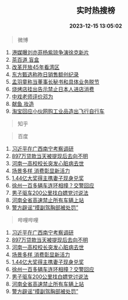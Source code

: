 <div align="center"><h2>实时热搜榜</h2><h4>2023-12-15 13:05:02</h4></div>

> 微博  

1. [港媒曝刘亦菲杨紫琼争演徐克新片](https://s.weibo.com/weibo?q=%23%E6%B8%AF%E5%AA%92%E6%9B%9D%E5%88%98%E4%BA%A6%E8%8F%B2%E6%9D%A8%E7%B4%AB%E7%90%BC%E4%BA%89%E6%BC%94%E5%BE%90%E5%85%8B%E6%96%B0%E7%89%87%23&t=31&band_rank=1&Refer=top)<br />
2. [茶百道 盲盒](https://s.weibo.com/weibo?q=%E8%8C%B6%E7%99%BE%E9%81%93%20%E7%9B%B2%E7%9B%92&t=31&band_rank=2&Refer=top)<br />
3. [改革开放45年看湾区](https://s.weibo.com/weibo?q=%23%E6%94%B9%E9%9D%A9%E5%BC%80%E6%94%BE45%E5%B9%B4%E7%9C%8B%E6%B9%BE%E5%8C%BA%23&t=31&band_rank=3&Refer=top)<br />
4. [东方甄选称昨日销售额创纪录](https://s.weibo.com/weibo?q=%23%E4%B8%9C%E6%96%B9%E7%94%84%E9%80%89%E7%A7%B0%E6%98%A8%E6%97%A5%E9%94%80%E5%94%AE%E9%A2%9D%E5%88%9B%E7%BA%AA%E5%BD%95%23&t=31&band_rank=4&Refer=top)<br />
5. [孟羽童称当董事长秘书和具体业务脱节](https://s.weibo.com/weibo?q=%23%E5%AD%9F%E7%BE%BD%E7%AB%A5%E7%A7%B0%E5%BD%93%E8%91%A3%E4%BA%8B%E9%95%BF%E7%A7%98%E4%B9%A6%E5%92%8C%E5%85%B7%E4%BD%93%E4%B8%9A%E5%8A%A1%E8%84%B1%E8%8A%82%23&t=31&band_rank=5&Refer=top)<br />
6. [烧烤店挂出告示禁止日本人进店消费](https://s.weibo.com/weibo?q=%23%E7%83%A7%E7%83%A4%E5%BA%97%E6%8C%82%E5%87%BA%E5%91%8A%E7%A4%BA%E7%A6%81%E6%AD%A2%E6%97%A5%E6%9C%AC%E4%BA%BA%E8%BF%9B%E5%BA%97%E6%B6%88%E8%B4%B9%23&t=31&band_rank=6&Refer=top)<br />
7. [中戏老师评价邓为](https://s.weibo.com/weibo?q=%23%E4%B8%AD%E6%88%8F%E8%80%81%E5%B8%88%E8%AF%84%E4%BB%B7%E9%82%93%E4%B8%BA%23&t=31&band_rank=7&Refer=top)<br />
8. [献鱼 妆造](https://s.weibo.com/weibo?q=%E7%8C%AE%E9%B1%BC%20%E5%A6%86%E9%80%A0&t=31&band_rank=8&Refer=top)<br />
9. [淘宝回应小伙网购工业品造出飞行自行车](https://s.weibo.com/weibo?q=%23%E6%B7%98%E5%AE%9D%E5%9B%9E%E5%BA%94%E5%B0%8F%E4%BC%99%E7%BD%91%E8%B4%AD%E5%B7%A5%E4%B8%9A%E5%93%81%E9%80%A0%E5%87%BA%E9%A3%9E%E8%A1%8C%E8%87%AA%E8%A1%8C%E8%BD%A6%23&t=31&band_rank=9&Refer=top)<br />

> 知乎  


> 百度  

1. [习近平在广西南宁考察调研](https://www.baidu.com/s?wd=%E4%B9%A0%E8%BF%91%E5%B9%B3%E5%9C%A8%E5%B9%BF%E8%A5%BF%E5%8D%97%E5%AE%81%E8%80%83%E5%AF%9F%E8%B0%83%E7%A0%94&sa=fyb_news&rsv_dl=fyb_news)<br />
2. [897万贷款当天被提现后去向不明](https://www.baidu.com/s?wd=897%E4%B8%87%E8%B4%B7%E6%AC%BE%E5%BD%93%E5%A4%A9%E8%A2%AB%E6%8F%90%E7%8E%B0%E5%90%8E%E5%8E%BB%E5%90%91%E4%B8%8D%E6%98%8E&sa=fyb_news&rsv_dl=fyb_news)<br />
3. [河南一高校校长突发心脏病去世](https://www.baidu.com/s?wd=%E6%B2%B3%E5%8D%97%E4%B8%80%E9%AB%98%E6%A0%A1%E6%A0%A1%E9%95%BF%E7%AA%81%E5%8F%91%E5%BF%83%E8%84%8F%E7%97%85%E5%8E%BB%E4%B8%96&sa=fyb_news&rsv_dl=fyb_news)<br />
4. [场景多样 消费彰显新活力](https://www.baidu.com/s?wd=%E5%9C%BA%E6%99%AF%E5%A4%9A%E6%A0%B7+%E6%B6%88%E8%B4%B9%E5%BD%B0%E6%98%BE%E6%96%B0%E6%B4%BB%E5%8A%9B&sa=fyb_news&rsv_dl=fyb_news)<br />
5. [1.44亿大奖得主携妻子现身兑奖](https://www.baidu.com/s?wd=1.44%E4%BA%BF%E5%A4%A7%E5%A5%96%E5%BE%97%E4%B8%BB%E6%90%BA%E5%A6%BB%E5%AD%90%E7%8E%B0%E8%BA%AB%E5%85%91%E5%A5%96&sa=fyb_news&rsv_dl=fyb_news)<br />
6. [徐州一百多辆车连环相撞？交警回应](https://www.baidu.com/s?wd=%E5%BE%90%E5%B7%9E%E4%B8%80%E7%99%BE%E5%A4%9A%E8%BE%86%E8%BD%A6%E8%BF%9E%E7%8E%AF%E7%9B%B8%E6%92%9E%EF%BC%9F%E4%BA%A4%E8%AD%A6%E5%9B%9E%E5%BA%94&sa=fyb_news&rsv_dl=fyb_news)<br />
7. [男子驱车200公里找白嫖党讨说法](https://www.baidu.com/s?wd=%E7%94%B7%E5%AD%90%E9%A9%B1%E8%BD%A6200%E5%85%AC%E9%87%8C%E6%89%BE%E7%99%BD%E5%AB%96%E5%85%9A%E8%AE%A8%E8%AF%B4%E6%B3%95&sa=fyb_news&rsv_dl=fyb_news)<br />
8. [河南全省高速禁止所有车辆上站](https://www.baidu.com/s?wd=%E6%B2%B3%E5%8D%97%E5%85%A8%E7%9C%81%E9%AB%98%E9%80%9F%E7%A6%81%E6%AD%A2%E6%89%80%E6%9C%89%E8%BD%A6%E8%BE%86%E4%B8%8A%E7%AB%99&sa=fyb_news&rsv_dl=fyb_news)<br />
9. [警方辟谣“摸副驾胸部被处罚”](https://www.baidu.com/s?wd=%E8%AD%A6%E6%96%B9%E8%BE%9F%E8%B0%A3%E2%80%9C%E6%91%B8%E5%89%AF%E9%A9%BE%E8%83%B8%E9%83%A8%E8%A2%AB%E5%A4%84%E7%BD%9A%E2%80%9D&sa=fyb_news&rsv_dl=fyb_news)<br />

> 哔哩哔哩  

1. [习近平在广西南宁考察调研](https://www.baidu.com/s?wd=%E4%B9%A0%E8%BF%91%E5%B9%B3%E5%9C%A8%E5%B9%BF%E8%A5%BF%E5%8D%97%E5%AE%81%E8%80%83%E5%AF%9F%E8%B0%83%E7%A0%94&sa=fyb_news&rsv_dl=fyb_news)<br />
2. [897万贷款当天被提现后去向不明](https://www.baidu.com/s?wd=897%E4%B8%87%E8%B4%B7%E6%AC%BE%E5%BD%93%E5%A4%A9%E8%A2%AB%E6%8F%90%E7%8E%B0%E5%90%8E%E5%8E%BB%E5%90%91%E4%B8%8D%E6%98%8E&sa=fyb_news&rsv_dl=fyb_news)<br />
3. [河南一高校校长突发心脏病去世](https://www.baidu.com/s?wd=%E6%B2%B3%E5%8D%97%E4%B8%80%E9%AB%98%E6%A0%A1%E6%A0%A1%E9%95%BF%E7%AA%81%E5%8F%91%E5%BF%83%E8%84%8F%E7%97%85%E5%8E%BB%E4%B8%96&sa=fyb_news&rsv_dl=fyb_news)<br />
4. [场景多样 消费彰显新活力](https://www.baidu.com/s?wd=%E5%9C%BA%E6%99%AF%E5%A4%9A%E6%A0%B7+%E6%B6%88%E8%B4%B9%E5%BD%B0%E6%98%BE%E6%96%B0%E6%B4%BB%E5%8A%9B&sa=fyb_news&rsv_dl=fyb_news)<br />
5. [1.44亿大奖得主携妻子现身兑奖](https://www.baidu.com/s?wd=1.44%E4%BA%BF%E5%A4%A7%E5%A5%96%E5%BE%97%E4%B8%BB%E6%90%BA%E5%A6%BB%E5%AD%90%E7%8E%B0%E8%BA%AB%E5%85%91%E5%A5%96&sa=fyb_news&rsv_dl=fyb_news)<br />
6. [徐州一百多辆车连环相撞？交警回应](https://www.baidu.com/s?wd=%E5%BE%90%E5%B7%9E%E4%B8%80%E7%99%BE%E5%A4%9A%E8%BE%86%E8%BD%A6%E8%BF%9E%E7%8E%AF%E7%9B%B8%E6%92%9E%EF%BC%9F%E4%BA%A4%E8%AD%A6%E5%9B%9E%E5%BA%94&sa=fyb_news&rsv_dl=fyb_news)<br />
7. [男子驱车200公里找白嫖党讨说法](https://www.baidu.com/s?wd=%E7%94%B7%E5%AD%90%E9%A9%B1%E8%BD%A6200%E5%85%AC%E9%87%8C%E6%89%BE%E7%99%BD%E5%AB%96%E5%85%9A%E8%AE%A8%E8%AF%B4%E6%B3%95&sa=fyb_news&rsv_dl=fyb_news)<br />
8. [河南全省高速禁止所有车辆上站](https://www.baidu.com/s?wd=%E6%B2%B3%E5%8D%97%E5%85%A8%E7%9C%81%E9%AB%98%E9%80%9F%E7%A6%81%E6%AD%A2%E6%89%80%E6%9C%89%E8%BD%A6%E8%BE%86%E4%B8%8A%E7%AB%99&sa=fyb_news&rsv_dl=fyb_news)<br />
9. [警方辟谣“摸副驾胸部被处罚”](https://www.baidu.com/s?wd=%E8%AD%A6%E6%96%B9%E8%BE%9F%E8%B0%A3%E2%80%9C%E6%91%B8%E5%89%AF%E9%A9%BE%E8%83%B8%E9%83%A8%E8%A2%AB%E5%A4%84%E7%BD%9A%E2%80%9D&sa=fyb_news&rsv_dl=fyb_news)<br />
